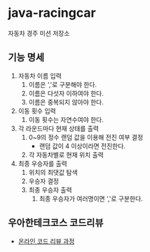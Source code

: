 # java-racingcar

자동차 경주 미션 저장소

## 기능 명세

1. 자동차 이름 입력
   1. 이름은 ','로 구분해야 한다.
   2. 이름은 다섯자 이하여야 한다.
   3. 이름은 중복되지 않아야 한다.
2. 이동 횟수 입력
   1. 이동 횟수는 자연수여야 한다.
3. 각 라운드마다 현재 상태를 출력
   1. 0~9의 정수 랜덤 값을 이용해 전진 여부 결정
      - 랜덤 값이 4 이상이라면 전진한다.
   2. 각 자동차별로 현재 위치 출력
4. 최종 우승자를 출력
   1. 위치의 최댓값 탐색
   2. 우승자 결정
   3. 최종 우승자 출력
      1. 최종 우승자가 여러명이면 ','로 구분한다.


## 우아한테크코스 코드리뷰

- [온라인 코드 리뷰 과정](https://github.com/woowacourse/woowacourse-docs/blob/master/maincourse/README.md)